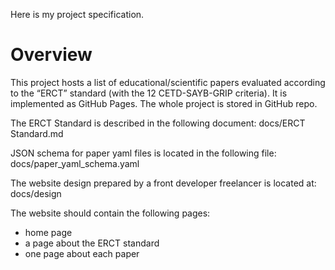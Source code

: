 Here is my project specification. 

# Overview

This project hosts a list of educational/scientific papers evaluated according to the “ERCT” standard 
(with the 12 CETD-SAYB-GRIP criteria). 
It is implemented as GitHub Pages.
The whole project is stored in GitHub repo.

The ERCT Standard is described in the following document:
docs/ERCT Standard.md

JSON schema for paper yaml files is located in the following file:
docs/paper_yaml_schema.yaml

The website design prepared by a front developer freelancer is located at:
docs/design

The website should contain the following pages:
* home page 
* a page about the ERCT standard
* one page about each paper
